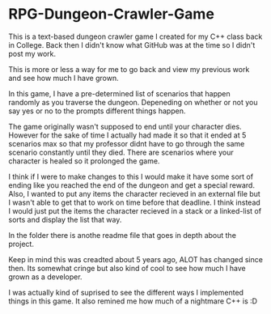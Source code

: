 # RPG-Dungeon-Crawler-Game
This is a text-based dungeon crawler game I created for my C++ class back in College. Back then I didn't know what GitHub was at the time so I didn't post my work. 

This is more or less a way for me to go back and view my previous work and see how much I have grown. 

In this game, I have a pre-determined list of scenarios that happen randomly as you traverse the dungeon. Depeneding on whether or not you say yes or no to the prompts different things happen. 

The game originally wasn't supposed to end until your character dies. However for the sake of time I actually had made it so that it ended at 5 scenarios max so that my professor didnt have to go through the same scenario constantly until they died. There are scenarios where your character is healed so it prolonged the game. 

I think if I were to make changes to this I would make it have some sort of ending like you reached the end of the dungeon and get a special reward. Also, I wanted to put any items the character recieved in an external file but I wasn't able to get that to work on time before that deadline. I think instead I would just put the items the character recieved in a stack or a linked-list of sorts and display the list that way.

In the folder there is anothe readme file that goes in depth about the project. 

Keep in mind this was creadted about 5 years ago, ALOT has changed since then. Its somewhat cringe but also kind of cool to see how much I have grown as a developer.

I was actually kind of suprised to see the different ways I implemented things in this game. It also remined me how much of a nightmare C++ is :D
